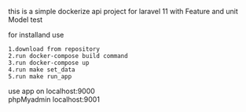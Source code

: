 this is a simple dockerize  api  project for laravel 11 with Feature and unit Model test

for installand use 						
	
	1.download from repository
	2.run docker-compose build command 
	3.run docker-compose up
	4.run make set_data
	5.run make run_app

use app  on localhost:9000	
phpMyadmin localhost:9001
